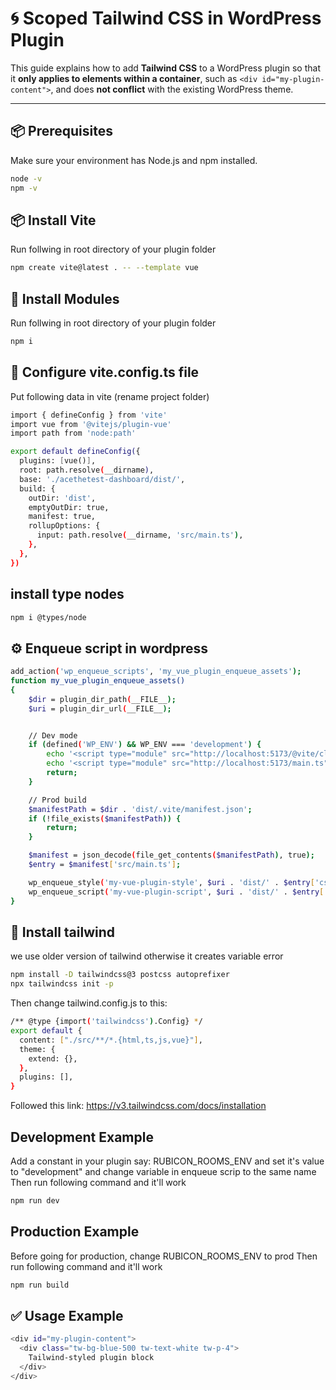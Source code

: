 # 🌀 Scoped Tailwind CSS in WordPress Plugin

This guide explains how to add **Tailwind CSS** to a WordPress plugin so that it **only applies to elements within a
container**, such as `<div id="my-plugin-content">`, and does **not conflict** with the existing WordPress theme.

---

## 📦 Prerequisites

Make sure your environment has Node.js and npm installed.

```bash
node -v
npm -v
```

## 📦 Install Vite

Run follwing in root directory of your plugin folder

```bash
npm create vite@latest . -- --template vue
```

## 📁 Install Modules

Run follwing in root directory of your plugin folder

```bash
npm i
```

## 📁 Configure vite.config.ts file

Put following data in vite (rename project folder)

```bash
import { defineConfig } from 'vite'
import vue from '@vitejs/plugin-vue'
import path from 'node:path'

export default defineConfig({
  plugins: [vue()],
  root: path.resolve(__dirname),
  base: './acethetest-dashboard/dist/',
  build: {
    outDir: 'dist',
    emptyOutDir: true,
    manifest: true,
    rollupOptions: {
      input: path.resolve(__dirname, 'src/main.ts'),
    },
  },
})
```

## install type nodes

```bash
npm i @types/node
```

## ⚙️ Enqueue script in wordpress

```bash
add_action('wp_enqueue_scripts', 'my_vue_plugin_enqueue_assets');
function my_vue_plugin_enqueue_assets()
{
    $dir = plugin_dir_path(__FILE__);
    $uri = plugin_dir_url(__FILE__);


    // Dev mode
    if (defined('WP_ENV') && WP_ENV === 'development') {
        echo '<script type="module" src="http://localhost:5173/@vite/client"></script>';
        echo '<script type="module" src="http://localhost:5173/main.ts"></script>';
        return;
    }

    // Prod build
    $manifestPath = $dir . 'dist/.vite/manifest.json';
    if (!file_exists($manifestPath)) {
        return;
    }

    $manifest = json_decode(file_get_contents($manifestPath), true);
    $entry = $manifest['src/main.ts'];

    wp_enqueue_style('my-vue-plugin-style', $uri . 'dist/' . $entry['css'][0], [], null);
    wp_enqueue_script('my-vue-plugin-script', $uri . 'dist/' . $entry['file'], [], null, true);
}
```

## 🧩 Install tailwind

we use older version of tailwind otherwise it creates variable error

```bash
npm install -D tailwindcss@3 postcss autoprefixer
npx tailwindcss init -p
```

Then change tailwind.config.js to this:

```bash
/** @type {import('tailwindcss').Config} */
export default {
  content: ["./src/**/*.{html,ts,js,vue}"],
  theme: {
    extend: {},
  },
  plugins: [],
}
```

Followed this link:
https://v3.tailwindcss.com/docs/installation

## Development Example

Add a constant in your plugin say: RUBICON_ROOMS_ENV and set it's value to "development" and change variable in enqueue
scrip to the same name
Then run following command and it'll work

```bash
npm run dev
```

## Production Example

Before going for production, change RUBICON_ROOMS_ENV to prod
Then run following command and it'll work

```bash
npm run build
```

## ✅ Usage Example

```bash
<div id="my-plugin-content">
  <div class="tw-bg-blue-500 tw-text-white tw-p-4">
    Tailwind-styled plugin block
  </div>
</div>
```

